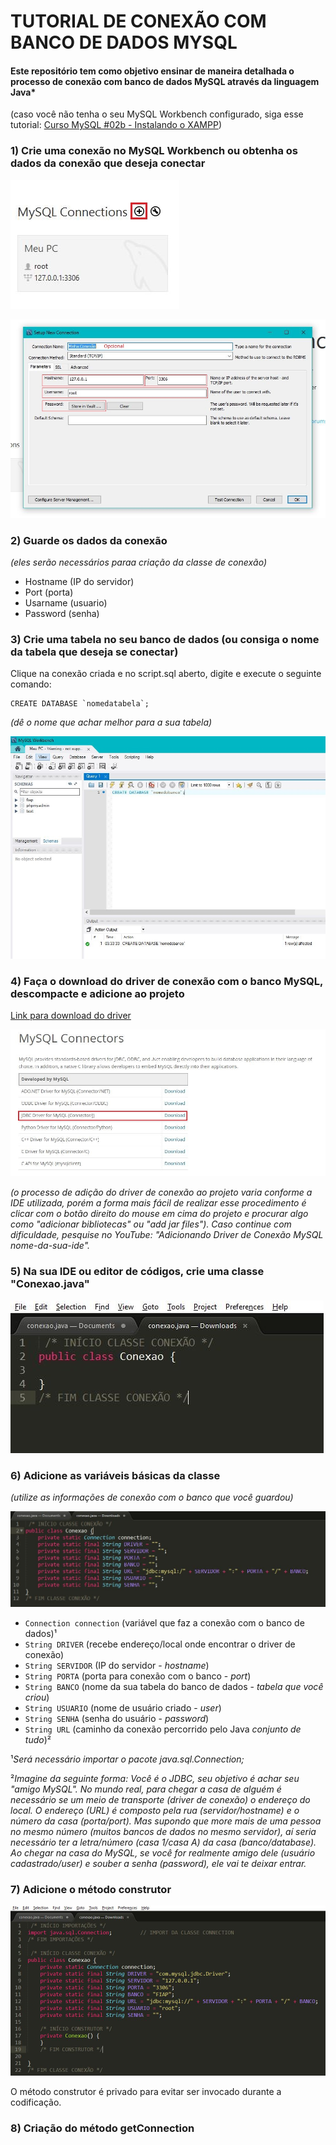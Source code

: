 # TUTORIAL DE CONEXÃO COM BANCO DE DADOS MYSQL
#### Este repositório tem como objetivo ensinar de maneira detalhada o processo de conexão com banco de dados MySQL através da linguagem Java*

(caso você não tenha o seu MySQL Workbench configurado, siga esse tutorial: [Curso MySQL #02b - Instalando o XAMPP](https://www.youtube.com/watch?v=R2HrwSQ6EPM&list=PLHz_AreHm4dkBs-795Dsgvau_ekxg8g1r&index=3))


### 1) Crie uma conexão no MySQL Workbench ou obtenha os dados da conexão que deseja conectar

![Criando conexão no MySQL Workbench](img/img001.JPG)

![Configurando conexão no MySQL Workbench](img/img002.JPG)


### 2) Guarde os dados da conexão

*(eles serão necessários paraa criação da classe de conexão)*
  * Hostname (IP do servidor)
  * Port (porta)
  * Usarname (usuario)
  * Password (senha)


### 3) Crie uma tabela no seu banco de dados (ou consiga o nome da tabela que deseja se conectar)

Clique na conexão criada e no script.sql aberto, digite e execute o seguinte comando:

```
CREATE DATABASE `nomedatabela`;
```
*(dê o nome que achar melhor para a sua tabela)*

![Criando tabela](img/img006.JPG)


### 4) Faça o download do driver de conexão com o banco MySQL, descompacte e adicione ao projeto

[Link para download do driver](https://www.mysql.com/products/connector/)

![Baixando JDBC MySQL](img/img003.JPG)

*(o processo de adição do driver de conexão ao projeto varia conforme a IDE utilizada, porém a forma mais fácil de realizar esse procedimento é clicar com o botão direito do mouse em cima do projeto e procurar algo como "adicionar bibliotecas" ou "add jar files"). 
Caso continue com dificuldade, pesquise no YouTube: "Adicionando Driver de Conexão MySQL nome-da-sua-ide".*


### 5) Na sua IDE ou editor de códigos, crie uma classe "Conexao.java"

![Criando classe "Conexão.java"](img/img004.JPG)


### 6) Adicione as variáveis básicas da classe

*(utilize as informações de conexão com o banco que você guardou)*

![Variáveis básicas da classe](img/img005.JPG)
 
 * `Connection connection` (variável que faz a conexão com o banco de dados)¹
 * `String DRIVER` (recebe endereço/local onde encontrar o driver de conexão)
 * `String SERVIDOR` (IP do servidor - *hostname*)
 * `String PORTA` (porta para conexão com o banco - *port*)
 * `String BANCO` (nome da sua tabela do banco de dados - *tabela que você criou*)
 * `String USUARIO` (nome de usuário criado - *user*)
 * `String SENHA` (senha do usuário - *password*)
 * `String URL` (caminho da conexão percorrido pelo Java *conjunto de tudo*)²
 
 ¹*Será necessário importar o pacote java.sql.Connection;*
 
 ²*Imagine da seguinte forma: Você é o JDBC, seu objetivo é achar seu "amigo MySQL". No mundo real, para chegar a casa de alguém é necessário se um meio de transporte (driver de conexão) o endereço do local. O endereço (URL) é composto pela rua (servidor/hostname) e o número da casa (porta/port). Mas supondo que more mais de uma pessoa no mesmo número (muitos bancos de dados no mesmo servidor), aí seria necessário ter a letra/número (casa 1/casa A) da casa (banco/database). Ao chegar na casa do MySQL, se você for realmente amigo dele (usuário cadastrado/user) e souber a senha (password), ele vai te deixar entrar.*


### 7)  Adicione o método construtor
 
 ![Método construtor](img/img007.JPG)
 
 O método construtor é privado para evitar ser invocado durante a codificação.
 
 
 ### 8)  Criação do método getConnection
